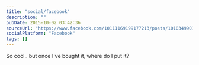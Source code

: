 ```yaml
---
title: "social/facebook"
description: ""
pubDate: 2015-10-02 03:42:36
sourceUrl: "https://www.facebook.com/10111169199177213/posts/10103499019344083"
socialPlatform: "Facebook"
tags: []
---
```


So cool.. but once I've bought it, where do I put it?


